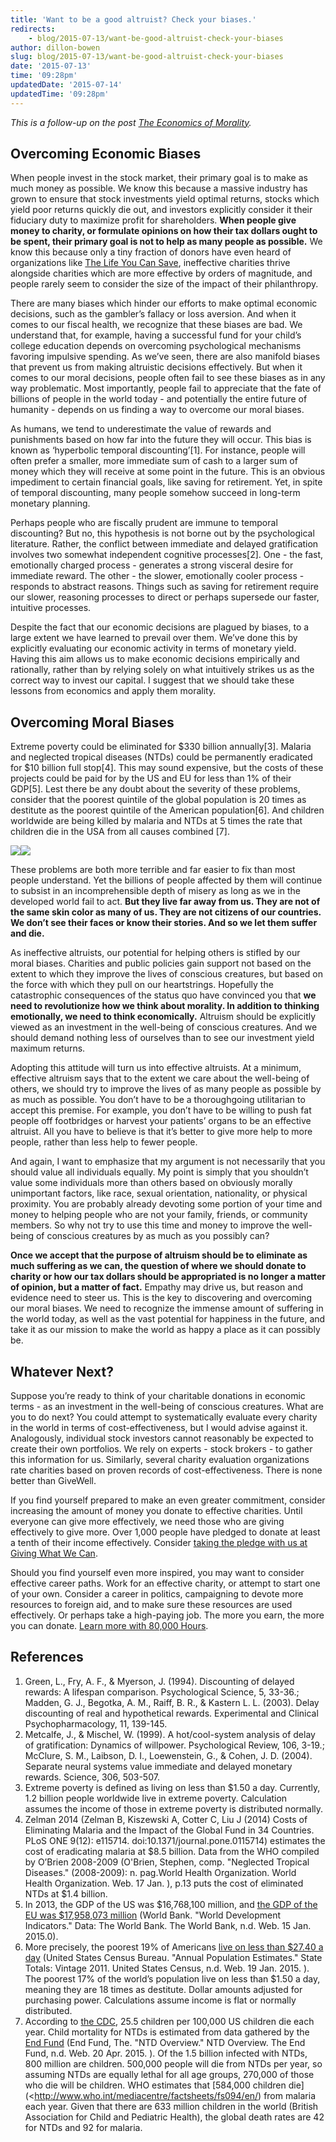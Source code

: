 ```yaml
---
title: 'Want to be a good altruist? Check your biases.'
redirects:
    - blog/2015-07-13/want-be-good-altruist-check-your-biases
author: dillon-bowen
slug: blog/2015-07-13/want-be-good-altruist-check-your-biases
date: '2015-07-13'
time: '09:28pm'
updatedDate: '2015-07-14'
updatedTime: '09:28pm'
---
```

_This is a follow-up on the post [The Economics of Morality](https://www.givingwhatwecan.org/blog/2015-07-09/economics-morality)._

## Overcoming Economic Biases

When people invest in the stock market, their primary goal is to make as much money as possible. We know this because a massive industry has grown to ensure that stock investments yield optimal returns, stocks which yield poor returns quickly die out, and investors explicitly consider it their fiduciary duty to maximize profit for shareholders. **When people give money to charity, or formulate opinions on how their tax dollars ought to be spent, their primary goal is not to help as many people as possible.** We know this because only a tiny fraction of donors have even heard of organizations like <a href="">The Life You Can Save</a>, ineffective charities thrive alongside charities which are more effective by orders of magnitude, and people rarely seem to consider the size of the impact of their philanthropy.

There are many biases which hinder our efforts to make optimal economic decisions, such as the gambler’s fallacy or loss aversion. And when it comes to our fiscal health, we recognize that these biases are bad. We understand that, for example, having a successful fund for your child’s college education depends on overcoming psychological mechanisms favoring impulsive spending. As we’ve seen, there are also manifold biases that prevent us from making altruistic decisions effectively. But when it comes to our moral decisions, people often fail to see these biases as in any way problematic. Most importantly, people fail to appreciate that the fate of billions of people in the world today - and potentially the entire future of humanity - depends on us finding a way to overcome our moral biases.

As humans, we tend to underestimate the value of rewards and punishments based on how far into the future they will occur. This bias is known as ‘hyperbolic temporal discounting’[1]. For instance, people will often prefer a smaller, more immediate sum of cash to a larger sum of money which they will receive at some point in the future. This is an obvious impediment to certain financial goals, like saving for retirement. Yet, in spite of temporal discounting, many people somehow succeed in long-term monetary planning.

Perhaps people who are fiscally prudent are immune to temporal discounting? But no, this hypothesis is not borne out by the psychological literature. Rather, the conflict between immediate and delayed gratification involves two somewhat independent cognitive processes[2]. One - the fast, emotionally charged process - generates a strong visceral desire for immediate reward. The other - the slower, emotionally cooler process - responds to abstract reasons. Things such as saving for retirement require our slower, reasoning processes to direct or perhaps supersede our faster, intuitive processes.

Despite the fact that our economic decisions are plagued by biases, to a large extent we have learned to prevail over them. We’ve done this by explicitly evaluating our economic activity in terms of monetary yield. Having this aim allows us to make economic decisions empirically and rationally, rather than by relying solely on what intuitively strikes us as the correct way to invest our capital. I suggest that we should take these lessons from economics and apply them morality.

## Overcoming Moral Biases

Extreme poverty could be eliminated for $330 billion annually[3]. Malaria and neglected tropical diseases (NTDs) could be permanently eradicated for $10 billion full stop[4]. This may sound expensive, but the costs of these projects could be paid for by the US and EU for less than 1% of their GDP[5]. Lest there be any doubt about the severity of these problems, consider that the poorest quintile of the global population is 20 times as destitute as the poorest quintile of the American population[6]. And children worldwide are being killed by malaria and NTDs at 5 times the rate that children die in the USA from all causes combined [7].

![](/images/uploads/image02.png)![](/images/uploads/image00.png)

These problems are both more terrible and far easier to fix than most people understand. Yet the billions of people affected by them will continue to subsist in an incomprehensible depth of misery as long as we in the developed world fail to act. **But they live far away from us. They are not of the same skin color as many of us. They are not citizens of our countries. We don’t see their faces or know their stories. And so we let them suffer and die.**

As ineffective altruists, our potential for helping others is stifled by our moral biases. Charities and public policies gain support not based on the extent to which they improve the lives of conscious creatures, but based on the force with which they pull on our heartstrings. Hopefully the catastrophic consequences of the status quo have convinced you that **we need to revolutionize how we think about morality. In addition to thinking emotionally, we need to think economically.** Altruism should be explicitly viewed as an investment in the well-being of conscious creatures. And we should demand nothing less of ourselves than to see our investment yield maximum returns.

Adopting this attitude will turn us into effective altruists. At a minimum, effective altruism says that to the extent we care about the well-being of others, we should try to improve the lives of as many people as possible by as much as possible. You don’t have to be a thoroughgoing utilitarian to accept this premise. For example, you don’t have to be willing to push fat people off footbridges or harvest your patients’ organs to be an effective altruist. All you have to believe is that it’s better to give more help to more people, rather than less help to fewer people.

And again, I want to emphasize that my argument is not necessarily that you should value all individuals equally. My point is simply that you shouldn’t value some individuals more than others based on obviously morally unimportant factors, like race, sexual orientation, nationality, or physical proximity. You are probably already devoting some portion of your time and money to helping people who are not your family, friends, or community members. So why not try to use this time and money to improve the well-being of conscious creatures by as much as you possibly can?

**Once we accept that the purpose of altruism should be to eliminate as much suffering as we can, the question of where we should donate to charity or how our tax dollars should be appropriated is no longer a matter of opinion, but a matter of fact.** Empathy may drive us, but reason and evidence need to steer us. This is the key to discovering and overcoming our moral biases. We need to recognize the immense amount of suffering in the world today, as well as the vast potential for happiness in the future, and take it as our mission to make the world as happy a place as it can possibly be.

## Whatever Next?

Suppose you’re ready to think of your charitable donations in economic terms - as an investment in the well-being of conscious creatures. What are you to do next? You could attempt to systematically evaluate every charity in the world in terms of cost-effectiveness, but I would advise against it. Analogously, individual stock investors cannot reasonably be expected to create their own portfolios. We rely on experts - stock brokers - to gather this information for us. Similarly, several charity evaluation organizations rate charities based on proven records of cost-effectiveness. There is none better than GiveWell.

If you find yourself prepared to make an even greater commitment, consider increasing the amount of money you donate to effective charities. Until everyone can give more effectively, we need those who are giving effectively to give more. Over 1,000 people have pledged to donate at least a tenth of their income effectively. Consider [taking the pledge with us at Giving What We Can](https://www.givingwhatwecan.org/get-involved/become-member).

Should you find yourself even more inspired, you may want to consider effective career paths. Work for an effective charity, or attempt to start one of your own. Consider a career in politics, campaigning to devote more resources to foreign aid, and to make sure these resources are used effectively. Or perhaps take a high-paying job. The more you earn, the more you can donate. [Learn more with 80,000 Hours](https://80000hours.org).

## References

1.  Green, L., Fry, A. F., & Myerson, J. (1994). Discounting of delayed rewards: A lifespan comparison. Psychological Science, 5, 33-36.; Madden, G. J., Begotka, A. M., Raiff, B. R., & Kastern L. L. (2003). Delay discounting of real and hypothetical rewards. Experimental and Clinical Psychopharmacology, 11, 139-145.
2.  Metcalfe, J., & Mischel, W. (1999). A hot/cool-system analysis of delay of gratification: Dynamics of willpower. Psychological Review, 106, 3-19.; McClure, S. M., Laibson, D. I., Loewenstein, G., & Cohen, J. D. (2004). Separate neural systems value immediate and delayed monetary rewards. Science, 306, 503-507.
3.  Extreme poverty is defined as living on less than $1.50 a day. Currently, 1.2 billion people worldwide live in extreme poverty. Calculation assumes the income of those in extreme poverty is distributed normally.
4.  Zelman 2014 (Zelman B, Kiszewski A, Cotter C, Liu J (2014) Costs of Eliminating Malaria and the Impact of the Global Fund in 34 Countries. PLoS ONE 9(12): e115714\. doi:10.1371/journal.pone.0115714) estimates the cost of eradicating malaria at $8.5 billion. Data from the WHO compiled by O’Brien 2008-2009 (O'Brien, Stephen, comp. "Neglected Tropical Diseases." (2008-2009): n. pag.World Health Organization. World Health Organization. Web. 17 Jan. ), p.13 puts the cost of eliminated NTDs at $1.4 billion.
5.  In 2013, the GDP of the US was $16,768,100 million, and [the GDP of the EU was $17,958,073 million](http://data.worldbank.org/indicator/NY.GDP.MKTP.CD) (World Bank. "World Development Indicators." Data: The World Bank. The World Bank, n.d. Web. 15 Jan. 2015.0).
6.  More precisely, the poorest 19% of Americans [live on less than $27.40 a day](http://www.census.gov/popest/data/state/totals/2011/) (United States Census Bureau. "Annual Population Estimates." State Totals: Vintage 2011\. United States Census, n.d. Web. 19 Jan. 2015\. ). The poorest 17% of the world’s population live on less than $1.50 a day, meaning they are 18 times as destitute. Dollar amounts adjusted for purchasing power. Calculations assume income is flat or normally distributed.
7.  According to [the CDC](http://www.cdc.gov/nchs/fastats/child-health.htm>.), 25.5 children per 100,000 US children die each year. Child mortality for NTDs is estimated from data gathered by the [End Fund](http://www.end.org/whatwedo/ntdoverview) (End Fund, The. "NTD Overview." NTD Overview. The End Fund, n.d. Web. 20 Apr. 2015\. ). Of the 1.5 billion infected with NTDs, 800 million are children. 500,000 people will die from NTDs per year, so assuming NTDs are equally lethal for all age groups, 270,000 of those who die will be children. WHO estimates that [584,000 children die](<http://www.who.int/mediacentre/factsheets/fs094/en/) from malaria each year. Given that there are 633 million children in the world (British Association for Child and Pediatric Health), the global death rates are 42 for NTDs and 92 for malaria.